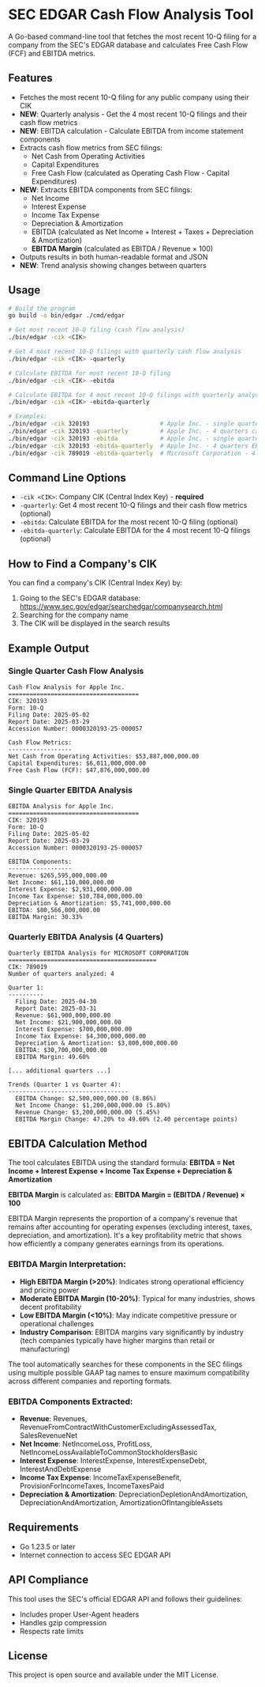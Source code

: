 # SEC EDGAR Cash Flow Analysis Tool

A Go-based command-line tool that fetches the most recent 10-Q filing for a company from the SEC's EDGAR database and calculates Free Cash Flow (FCF) and EBITDA metrics.

## Features

- Fetches the most recent 10-Q filing for any public company using their CIK
- **NEW**: Quarterly analysis - Get the 4 most recent 10-Q filings and their cash flow metrics
- **NEW**: EBITDA calculation - Calculate EBITDA from income statement components
- Extracts cash flow metrics from SEC filings:
  - Net Cash from Operating Activities
  - Capital Expenditures
  - Free Cash Flow (calculated as Operating Cash Flow - Capital Expenditures)
- **NEW**: Extracts EBITDA components from SEC filings:
  - Net Income
  - Interest Expense
  - Income Tax Expense
  - Depreciation & Amortization
  - EBITDA (calculated as Net Income + Interest + Taxes + Depreciation & Amortization)
  - **EBITDA Margin** (calculated as EBITDA / Revenue × 100)
- Outputs results in both human-readable format and JSON
- **NEW**: Trend analysis showing changes between quarters

## Usage

```bash
# Build the program
go build -o bin/edgar ./cmd/edgar

# Get most recent 10-Q filing (cash flow analysis)
./bin/edgar -cik <CIK>

# Get 4 most recent 10-Q filings with quarterly cash flow analysis
./bin/edgar -cik <CIK> -quarterly

# Calculate EBITDA for most recent 10-Q filing
./bin/edgar -cik <CIK> -ebitda

# Calculate EBITDA for 4 most recent 10-Q filings with quarterly analysis
./bin/edgar -cik <CIK> -ebitda-quarterly

# Examples:
./bin/edgar -cik 320193                    # Apple Inc. - single quarter cash flow
./bin/edgar -cik 320193 -quarterly         # Apple Inc. - 4 quarters cash flow
./bin/edgar -cik 320193 -ebitda            # Apple Inc. - single quarter EBITDA
./bin/edgar -cik 320193 -ebitda-quarterly  # Apple Inc. - 4 quarters EBITDA
./bin/edgar -cik 789019 -ebitda-quarterly  # Microsoft Corporation - 4 quarters EBITDA
```

## Command Line Options

- `-cik <CIK>`: Company CIK (Central Index Key) - **required**
- `-quarterly`: Get 4 most recent 10-Q filings and their cash flow metrics (optional)
- `-ebitda`: Calculate EBITDA for the most recent 10-Q filing (optional)
- `-ebitda-quarterly`: Calculate EBITDA for the 4 most recent 10-Q filings (optional)

## How to Find a Company's CIK

You can find a company's CIK (Central Index Key) by:
1. Going to the SEC's EDGAR database: https://www.sec.gov/edgar/searchedgar/companysearch.html
2. Searching for the company name
3. The CIK will be displayed in the search results

## Example Output

### Single Quarter Cash Flow Analysis
```
Cash Flow Analysis for Apple Inc.
=====================================
CIK: 320193
Form: 10-Q
Filing Date: 2025-05-02
Report Date: 2025-03-29
Accession Number: 0000320193-25-000057

Cash Flow Metrics:
------------------
Net Cash from Operating Activities: $53,887,000,000.00
Capital Expenditures: $6,011,000,000.00
Free Cash Flow (FCF): $47,876,000,000.00
```

### Single Quarter EBITDA Analysis
```
EBITDA Analysis for Apple Inc.
=====================================
CIK: 320193
Form: 10-Q
Filing Date: 2025-05-02
Report Date: 2025-03-29
Accession Number: 0000320193-25-000057

EBITDA Components:
------------------
Revenue: $265,595,000,000.00
Net Income: $61,110,000,000.00
Interest Expense: $2,931,000,000.00
Income Tax Expense: $10,784,000,000.00
Depreciation & Amortization: $5,741,000,000.00
EBITDA: $80,566,000,000.00
EBITDA Margin: 30.33%
```

### Quarterly EBITDA Analysis (4 Quarters)
```
Quarterly EBITDA Analysis for MICROSOFT CORPORATION
==========================================
CIK: 789019
Number of quarters analyzed: 4

Quarter 1:
----------
  Filing Date: 2025-04-30
  Report Date: 2025-03-31
  Revenue: $61,900,000,000.00
  Net Income: $21,900,000,000.00
  Interest Expense: $700,000,000.00
  Income Tax Expense: $4,300,000,000.00
  Depreciation & Amortization: $3,800,000,000.00
  EBITDA: $30,700,000,000.00
  EBITDA Margin: 49.60%

[... additional quarters ...]

Trends (Quarter 1 vs Quarter 4):
----------------------------------
  EBITDA Change: $2,500,000,000.00 (8.86%)
  Net Income Change: $1,200,000,000.00 (5.80%)
  Revenue Change: $3,200,000,000.00 (5.45%)
  EBITDA Margin Change: 47.20% to 49.60% (2.40 percentage points)
```

## EBITDA Calculation Method

The tool calculates EBITDA using the standard formula:
**EBITDA = Net Income + Interest Expense + Income Tax Expense + Depreciation & Amortization**

**EBITDA Margin** is calculated as:
**EBITDA Margin = (EBITDA / Revenue) × 100**

EBITDA Margin represents the proportion of a company's revenue that remains after accounting for operating expenses (excluding interest, taxes, depreciation, and amortization). It's a key profitability metric that shows how efficiently a company generates earnings from its operations.

### EBITDA Margin Interpretation:
- **High EBITDA Margin (>20%)**: Indicates strong operational efficiency and pricing power
- **Moderate EBITDA Margin (10-20%)**: Typical for many industries, shows decent profitability
- **Low EBITDA Margin (<10%)**: May indicate competitive pressure or operational challenges
- **Industry Comparison**: EBITDA margins vary significantly by industry (tech companies typically have higher margins than retail or manufacturing)

The tool automatically searches for these components in the SEC filings using multiple possible GAAP tag names to ensure maximum compatibility across different companies and reporting formats.

### EBITDA Components Extracted:
- **Revenue**: Revenues, RevenueFromContractWithCustomerExcludingAssessedTax, SalesRevenueNet
- **Net Income**: NetIncomeLoss, ProfitLoss, NetIncomeLossAvailableToCommonStockholdersBasic
- **Interest Expense**: InterestExpense, InterestExpenseDebt, InterestAndDebtExpense
- **Income Tax Expense**: IncomeTaxExpenseBenefit, ProvisionForIncomeTaxes, IncomeTaxesPaid
- **Depreciation & Amortization**: DepreciationDepletionAndAmortization, DepreciationAndAmortization, AmortizationOfIntangibleAssets

## Requirements

- Go 1.23.5 or later
- Internet connection to access SEC EDGAR API

## API Compliance

This tool uses the SEC's official EDGAR API and follows their guidelines:
- Includes proper User-Agent headers
- Handles gzip compression
- Respects rate limits

## License

This project is open source and available under the MIT License. 